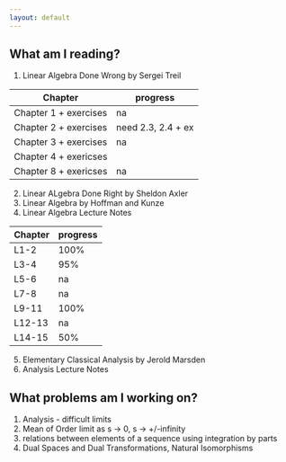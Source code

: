 ```yaml
---
layout: default
---
```


## What am I reading?

1. Linear Algebra Done Wrong by Sergei Treil

Chapter | progress 
--------|---------
Chapter 1 + exercises | na
Chapter 2 + exercises | need 2.3, 2.4 + ex
Chapter 3 + exercises | na
Chapter 4 + exericses |
Chapter 8 + exericses | na

2. Linear ALgebra Done Right by Sheldon Axler 
3. Linear Algebra by Hoffman and Kunze 
4. Linear Algebra Lecture Notes 

Chapter | progress 
--------|---------
L1-2 | 100%
L3-4 | 95%
L5-6 | na
L7-8 | na
L9-11| 100%
L12-13 | na
L14-15 | 50%

5. Elementary Classical Analysis by Jerold Marsden
6. Analysis Lecture Notes 

## What problems am I working on?

1. Analysis - difficult limits
2. Mean of Order limit as s -> 0, s -> +/-infinity
3. relations between elements of a sequence using integration by parts
4. Dual Spaces and Dual Transformations, Natural Isomorphisms